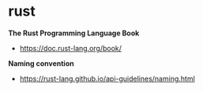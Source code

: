# rust

**The Rust Programming Language Book**

- https://doc.rust-lang.org/book/

**Naming convention**

- https://rust-lang.github.io/api-guidelines/naming.html
